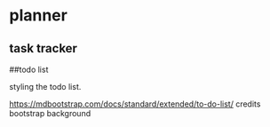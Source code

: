 # planner
## task tracker
##todo list 

styling the todo list.

<a href="url">https://mdbootstrap.com/docs/standard/extended/to-do-list/</a> credits bootstrap background
